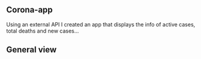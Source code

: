 
## Corona-app
Using an external API I created an app that displays the info of active cases, total deaths and new cases...

## General view

<img scr="src/assets/Screenshot_20201110-232753_CoronaApp.jpg" width= "100">
